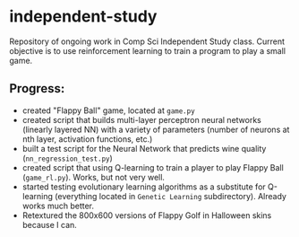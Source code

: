 # independent-study

Repository of ongoing work in Comp Sci Independent Study class. Current objective is to use reinforcement learning to train a program to play a small game.

## Progress:
- created "Flappy Ball" game, located at `game.py`
- created script that builds multi-layer perceptron neural networks (linearly layered NN) with a variety of parameters (number of neurons at nth layer, activation functions, etc.)
- built a test script for the Neural Network that predicts wine quality (`nn_regression_test.py`)
- created script that using Q-learning to train a player to play Flappy Ball (`game_rl.py`). Works, but not very well.
- started testing evolutionary learning algorithms as a substitute for Q-learning (everything located in `Genetic Learning` subdirectory). Already works much better.
- Retextured the 800x600 versions of Flappy Golf in Halloween skins because I can.
